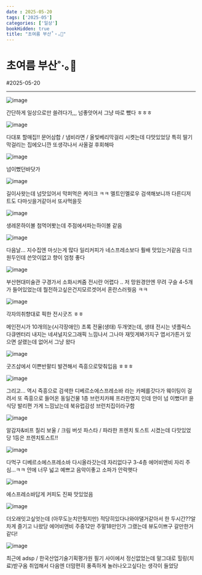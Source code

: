 ```yaml
---
date : 2025-05-20
tags: ['2025-05']
categories: ['일상']
bookHidden: true
title: "초여름 부산˚‧｡🐋"
---
```


# 초여름 부산˚‧｡🐋

#2025-05-20

---

![image](https://github.com/user-attachments/assets/93fca964-3a49-4583-95d6-06fcd2b8b647)

간단하게 일상으로만 쓸려다가,,, 넘좋앗어서 그냥 따로 뺐다 ㅎㅎㅎ

![image](https://github.com/user-attachments/assets/45c2787d-5287-404c-891c-af902157f1ca)

다대포 할매집!! 문어삼합 / 냄비라면 / 올빚베리막걸리 시켯는데 다맛있었당 특히 딸기막걸리는 집에오니깐 또생각나서 사올걸 후회해따

![image](https://github.com/user-attachments/assets/be04631d-dc3c-44e7-91f5-8fd9bf103064)

넘이뻤던바닷가

![image](https://github.com/user-attachments/assets/34f3bc01-73dd-4ee7-8b7b-8bc1aaa42b6b)

길이사왓는데 넘맛있어서 막퍼먹은 케이크 ㅋㅋ 멜트인멜로우 검색해보니까 다른디저트도 다마싯을거같아서 또사먹을듯

![image](https://github.com/user-attachments/assets/2fe0ff7b-b118-4c72-b6d8-e19c9f6574db)

생레몬하이볼 첨먹어봣는데 주점에서파는하이볼 같음

![image](https://github.com/user-attachments/assets/a3ef2bcb-a475-4a73-a336-1d5dec4d5da3)

다음날... 지수집엔 마싯는게 많다 일리커피가 네스프레소보다 훨배 맛있는거같음 다크원두인데 쓴맛이없고 향이 엄청 좋다

![image](https://github.com/user-attachments/assets/60d09c0e-d782-40f1-9831-86c96bd8f79b)

부산현대미술관 구경가서 소화시켜줌 전시란 어렵다 .. 저 망원경안엔 무려 구슬 4-5개가 들어있었는데 뭘전하고싶은건지모르겟어서 혼란스러웟음 ㅋㅋ

![image](https://github.com/user-attachments/assets/8c428bd4-f279-4647-9413-eb628edc52c0)

각자의취향대로 픽한 전시굿즈 ㅎㅎ

메인전시가 10개의눈(시각장애인) 초록 전율(생태) 두개엿는데, 생태 전시는 넷플릭스 다큐멘터리 내지는 네셔널지오그래픽 느낌나서 그나마 재밋게봐가지구 엽서가튼거 있으면 살랬는데 없어서 그냥 왔다

![image](https://github.com/user-attachments/assets/392b9c8d-f313-47c0-a11a-3779848939c3)

굿즈샵에서 이쁜반팔티 발견해서 즉흥으로맞춰입음 ㅎㅎㅎ

![image](https://github.com/user-attachments/assets/004a19f9-ea53-4a23-bf56-ed2d90e4a1cc)

그리고... 역시 즉흥으로 검색한 디베르소에스프레소바 라는 카페를갓다가 웨이팅이 걸려서 또 즉흥으로 들어온 동일건물 1층 브런치카페 프라한명지 인데 안이 넘 이뻤다!! 윤식당 발리편 가게 느낌났는데 북유럽감성 브런치집이라구함

![image](https://github.com/user-attachments/assets/f75b40d1-fde6-4a8a-9d7d-691087dfcdea)

알감자&비프 칠리 보울 / 크림 버섯 파스타 / 파라한 프렌치 토스트 시켰는데 다맛있었당 1등은 프렌치토스트!! 

![image](https://github.com/user-attachments/assets/54040c17-3f3e-4bb6-8c69-338f82c3333b)

다먹구 디베르소에스프레소바 다시올라갓는데 자리없다구 3-4층 에어비앤비 자리 주심...ㅋㅋ 안에 너무 넓고 예쁘고 음악이좋고 소파가 안락햇다

![image](https://github.com/user-attachments/assets/c7e0f826-0904-4b2e-bc57-0e1a1af31c7e)

에스프레소바답게 커피도 진짜 맛있었음

![image](https://github.com/user-attachments/assets/a6ee3ffe-b34b-450a-a6ed-a92238643097)

더오래잇고싶엇는데 (아무도눈치안줫지만) 적당히있다나와야댈거같아서 한 두시간??알차게 즐기고 나왔당 에어비앤비 주중12만 주말18만인가 그랬는데 뷰도이쁘구 갈만한거같다!

![image](https://github.com/user-attachments/assets/d0dc12be-252a-44a7-97a6-aef95755eb9f)

최근에 adsp / 한국산업기술기획평가원 필기 사이에서 정신없었는데 말그대로 힐링(치료)받구옴 취업해서 다음엔 더맘편히 풍족하게 놀러나오고싶다는 생각이 들었당


